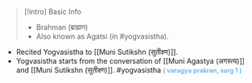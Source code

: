 >[!intro] Basic Info
>- Brahman (ब्राह्मण)
>- Also known as Agatsi (in #yogvasistha).

- Recited Yogvasistha to [[Muni Sutikshn (सुतीक्ष्‍ण)]]. 
- Yogvasistha starts from the conversation of [[Muni Agastya (अगस्त्य)]] and [[Muni Sutikshn (सुतीक्ष्‍ण)]]. 
#yogvasistha <span style="font-size: 3.3mm; color: #6DB9EF "><b>( varagya prakran, sarg 1 )
